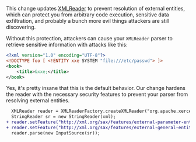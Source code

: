 This change updates [XMLReader](https://docs.oracle.com/en/java/javase/17/docs/api/java.xml/org/xml/sax/XMLReader.html) to prevent resolution of external entities, which can protect you from arbitrary code execution, sensitive data exfiltration, and probably a bunch more evil things attackers are still discovering.

Without this protection, attackers can cause your `XMLReader` parser to retrieve sensitive information with attacks like this:

```xml
<?xml version="1.0" encoding="UTF-8"?>
<!DOCTYPE foo [ <!ENTITY xxe SYSTEM "file:///etc/passwd"> ]>
<book>
    <title>&xxe;</title>
</book>
```

Yes, it's pretty insane that this is the default behavior. Our change hardens the reader with the necessary security features to prevent your parser from resolving external entities.

```diff
  XMLReader reader = XMLReaderFactory.createXMLReader("org.apache.xerces.parsers.SAXParser");
  StringReader sr = new StringReader(xml);
+ reader.setFeature("http://xml.org/sax/features/external-parameter-entities", false);
+ reader.setFeature("http://xml.org/sax/features/external-general-entities", false);
  reader.parse(new InputSource(sr));
```
